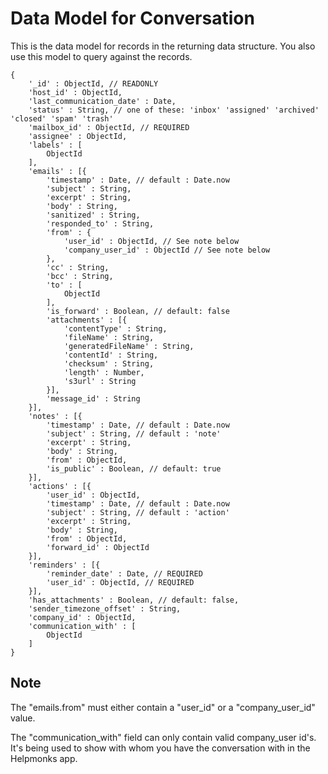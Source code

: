 # Data Model for Conversation

This is the data model for records in the returning data structure. You also use this model to query against the records.

```
{
    '_id' : ObjectId, // READONLY
    'host_id' : ObjectId,
    'last_communication_date' : Date,
    'status' : String, // one of these: 'inbox' 'assigned' 'archived' 'closed' 'spam' 'trash'
    'mailbox_id' : ObjectId, // REQUIRED
    'assignee' : ObjectId,
    'labels' : [
        ObjectId
    ],
    'emails' : [{
        'timestamp' : Date, // default : Date.now
        'subject' : String,
        'excerpt' : String,
        'body' : String,
        'sanitized' : String,
        'responded_to' : String,
        'from' : {
            'user_id' : ObjectId, // See note below
            'company_user_id' : ObjectId // See note below
        },
        'cc' : String,
        'bcc' : String,
        'to' : [
            ObjectId
        ],
        'is_forward' : Boolean, // default: false
        'attachments' : [{
            'contentType' : String,
            'fileName' : String,
            'generatedFileName' : String,
            'contentId' : String,
            'checksum' : String,
            'length' : Number,
            's3url' : String
        }],
        'message_id' : String
    }],
    'notes' : [{
        'timestamp' : Date, // default : Date.now
        'subject' : String, // default : 'note'
        'excerpt' : String,
        'body' : String,
        'from' : ObjectId,
        'is_public' : Boolean, // default: true
    }],
    'actions' : [{
        'user_id' : ObjectId,
        'timestamp' : Date, // default : Date.now
        'subject' : String, // default : 'action'
        'excerpt' : String,
        'body' : String,
        'from' : ObjectId,
        'forward_id' : ObjectId
    }],
    'reminders' : [{
        'reminder_date' : Date, // REQUIRED
        'user_id' : ObjectId, // REQUIRED
    }],
    'has_attachments' : Boolean, // default: false,
    'sender_timezone_offset' : String,
    'company_id' : ObjectId,
    'communication_with' : [
        ObjectId
    ]
}
```

## Note

The "emails.from" must either contain a "user_id" or a "company_user_id" value.

The "communication_with" field can only contain valid company_user id's. It's being used to show with whom you have the conversation with in the Helpmonks app.

